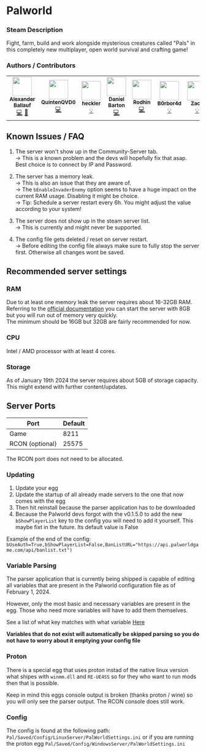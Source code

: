 # Palworld

### Steam Description
Fight, farm, build and work alongside mysterious creatures called "Pals" in this completely new multiplayer, open world survival and crafting game!

### Authors / Contributors
<table>
    <tr>
        <td align="center">
            <a href="https://github.com/Ballaual">
                <img src="https://avatars.githubusercontent.com/u/38478976" width="50px;" alt=""/><br /><sub><b>Alexander Ballauf</b></sub>
            </a>
            <br />
            <a href="https://github.com/parkervcp/eggs/issues/2669#issuecomment-1900216079" title="Codes">💻</a>
            <a href="https://github.com/parkervcp/eggs/commits?author=Ballaual" title="Maintains">🔨</a>
        </td>
        <td align="center">
            <a href="https://github.com/QuintenQVD0">
                <img src="https://avatars.githubusercontent.com/u/67589015" width="50px;" alt=""/><br /><sub><b>QuintenQVD0</b></sub>
            </a>
            <br />
            <a href="https://github.com/parkervcp/eggs/issues/2669#issuecomment-1899999796" title="Codes">💻</a>
        <td align="center">
            <a href="https://github.com/hackles">
                <img src="https://avatars.githubusercontent.com/u/30584261" width="50px;" alt=""/><br /><sub><b>heckler</b></sub>
            </a>
            <br />
            <a href="https://github.com/parkervcp/eggs/issues/2669#issuecomment-1900043987" title="Contributor">💡</a>
        </td>
        </td>
        <td align="center">
            <a href="https://github.com/danny6167">
                <img src="https://avatars.githubusercontent.com/u/388231" width="50px;" alt=""/><br /><sub><b>Daniel Barton</b></sub>
            </a>
            <br />
            <a href="https://github.com/parkervcp/eggs/issues/2669#issuecomment-1900100992" title="Codes">💻</a>
        </td>  
        <td align="center">
            <a href="https://github.com/Rodhin">
                <img src="https://avatars.githubusercontent.com/u/13395074" width="50px;" alt=""/><br /><sub><b>Rodhin</b></sub>
            </a>
            <br />
            <a href="https://github.com/parkervcp/eggs/issues/2669#issuecomment-1900153550" title="Codes">💻</a>
        </td> 
        <td align="center">
            <a href="https://github.com/B0rbor4d">
                <img src="https://avatars.githubusercontent.com/u/33213807" width="50px;" alt=""/><br /><sub><b>B0rbor4d</b></sub>
            </a>
            <br />
            <a href="https://github.com/parkervcp/eggs/issues/2669#issuecomment-1900213758" title="Contributor">💡</a>
        </td>
        <td align="center">
            <a href="https://github.com/Simsz">
                <img src="https://avatars.githubusercontent.com/u/12779829" width="50px;" alt=""/><br /><sub><b>Zach</b></sub>
            </a>
            <br />
            <a href="https://github.com/parkervcp/eggs/issues/2669#issuecomment-1899954711" title="Contributor">💡</a>
        </td>         
    </tr>
</table>

## Known Issues / FAQ

1) The server won't show up in the Community-Server tab.<br>
-> This is a known problem and the devs will hopefully fix that asap. Best choice is to connect by IP and Password.

2) The server has a memory leak.<br>
-> This is also an issue that they are aware of.<br>
-> The `bEnableInvaderEnemy` option seems to have a huge impact on the current RAM usage. Disabling it might be choice.<br>
-> Tip: Schedule a server restart every 6h. You might adjust the value according to your system!<br>

3) The server does not show up in the steam server list.<br>
-> This is currently and might never be supported.

4) The config file gets deleted / reset on server restart.<br>
-> Before editing the config file always make sure to fully stop the server first. Otherwise all changes wont be saved.

## Recommended server settings

### RAM

Due to at least one memory leak the server requires about 16-32GB RAM.<br>
Referring to the [official documentation](https://tech.palworldgame.com/dedicated-server-guide) you can start the server with 8GB but you will run out of memory very quickly.<br>
The minimum should be 16GB but 32GB are fairly recommended for now.<br>

### CPU

Intel / AMD processor with at least 4 cores.

### Storage

As of January 19th 2024 the server requires about 5GB of storage capacity. This might extend with further content/updates.

## Server Ports

| Port            | Default |
| --------------- | ------- |
| Game            | 8211    |
| RCON (optional) | 25575   |

The RCON port does not need to be allocated.

### Updating

1. Update your egg
2. Update the startup of all already made servers to the one that now comes with the egg
3. Then hit reinstall because the parser application has to be downloaded
4. Because the Palworld devs forgot with the v0.1.5.0 to add the new `bShowPlayerList` key to the config you will need to add it yourself. This maybe fixt in the future. Its default value is False

Example of the end of the config: `bUseAuth=True,bShowPlayerList=False,BanListURL="https://api.palworldgame.com/api/banlist.txt")`

### Variable Parsing

The parser application that is currently being shipped is capable of editing all variables that are present in the Palworld configuration file as of February 1, 2024.

However, only the most basic and necessary variables are present in the egg.
Those who need more variables will have to add them themselves.

See a list of what key matches with what variable [Here](https://github.com/QuintenQVD0/Palword-server-config-parser?tab=readme-ov-file#key-with-variables)

**Variables that do not exist will automatically be skipped parsing so you do not have to worry about it emptying your config file**

### Proton

There is a special egg that uses proton instad of the native linux version what shipes with `winmm.dll` and `RE-UE4SS` so for they who want to run mods then that is possible.

Keep in mind this eggs console output is broken (thanks proton / wine) so you will only see the parser output. The RCON console does still work.


### Config

The config is found at the following path: `Pal/Saved/Config/LinuxServer/PalWorldSettings.ini` or if you are running the proton egg `Pal/Saved/Config/WindowsServer/PalWorldSettings.ini`

